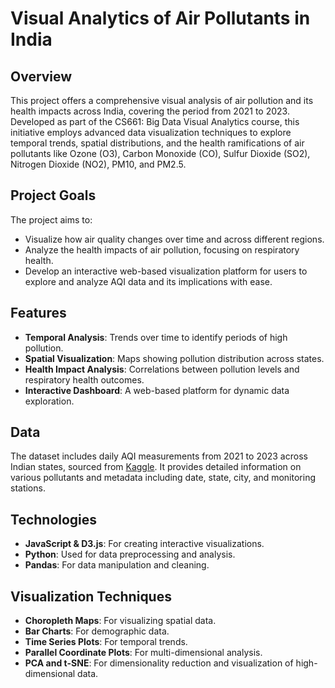 # Visual Analytics of Air Pollutants in India

## Overview
This project offers a comprehensive visual analysis of air pollution and its health impacts across India, covering the period from 2021 to 2023. Developed as part of the CS661: Big Data Visual Analytics course, this initiative employs advanced data visualization techniques to explore temporal trends, spatial distributions, and the health ramifications of air pollutants like Ozone (O3), Carbon Monoxide (CO), Sulfur Dioxide (SO2), Nitrogen Dioxide (NO2), PM10, and PM2.5.

## Project Goals
The project aims to:
- Visualize how air quality changes over time and across different regions.
- Analyze the health impacts of air pollution, focusing on respiratory health.
- Develop an interactive web-based visualization platform for users to explore and analyze AQI data and its implications with ease.

## Features
- **Temporal Analysis**: Trends over time to identify periods of high pollution.
- **Spatial Visualization**: Maps showing pollution distribution across states.
- **Health Impact Analysis**: Correlations between pollution levels and respiratory health outcomes.
- **Interactive Dashboard**: A web-based platform for dynamic data exploration.

## Data
The dataset includes daily AQI measurements from 2021 to 2023 across Indian states, sourced from [Kaggle](https://www.kaggle.com/datasets/rudravpatel/aqi-data-of-india-2021-2023). It provides detailed information on various pollutants and metadata including date, state, city, and monitoring stations.

## Technologies
- **JavaScript & D3.js**: For creating interactive visualizations.
- **Python**: Used for data preprocessing and analysis.
- **Pandas**: For data manipulation and cleaning.

## Visualization Techniques
- **Choropleth Maps**: For visualizing spatial data.
- **Bar Charts**: For demographic data.
- **Time Series Plots**: For temporal trends.
- **Parallel Coordinate Plots**: For multi-dimensional analysis.
- **PCA and t-SNE**: For dimensionality reduction and visualization of high-dimensional data.
